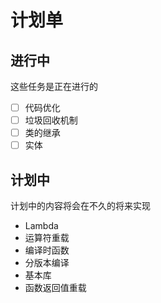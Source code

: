 # 计划单

## 进行中
这些任务是正在进行的
* [ ] 代码优化
* [ ] 垃圾回收机制
* [ ] 类的继承
* [ ] 实体

## 计划中
计划中的内容将会在不久的将来实现
*  Lambda
*  运算符重载
*  编译时函数 
*  分版本编译
*  基本库
*  函数返回值重载
